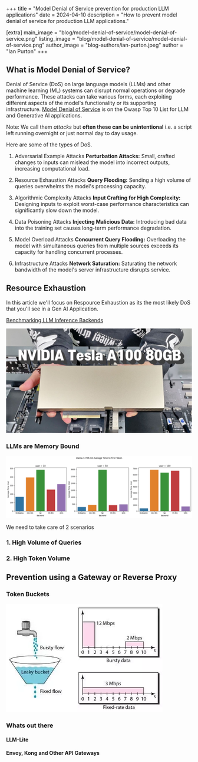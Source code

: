 +++
title = "Model Denial of Service prevention for  production LLM applications"
date = 2024-04-10
description = "How to prevent model denial of service for production LLM applications."

[extra]
main_image = "blog/model-denial-of-service/model-denial-of-service.png"
listing_image = "blog/model-denial-of-service/model-denial-of-service.png"
author_image = "blog-authors/ian-purton.jpeg"
author = "Ian Purton"
+++

## What is Model Denial of Service?

Denial of Service (DoS) on large language models (LLMs) and other machine learning (ML) systems can disrupt normal operations or degrade performance. These attacks can take various forms, each exploiting different aspects of the model's functionality or its supporting infrastructure. [Model Denial of Service](https://genai.owasp.org/llmrisk/llm04-model-denial-of-service/) is on the Owasp Top 10 List for LLM and Generative AI applications.

Note: We call them *attacks* but **often these can be unintentional** i.e. a script left running overnight or just normal day to day usage.

Here are some of the types of DoS. 

1. Adversarial Example Attacks
**Perturbation Attacks:** Small, crafted changes to inputs can mislead the model into incorrect outputs, increasing computational load.

2. Resource Exhaustion Attacks
**Query Flooding:** Sending a high volume of queries overwhelms the model's processing capacity.

3. Algorithmic Complexity Attacks
**Input Crafting for High Complexity:** Designing inputs to exploit worst-case performance characteristics can significantly slow down the model.

4. Data Poisoning Attacks
**Injecting Malicious Data:** Introducing bad data into the training set causes long-term performance degradation.

5. Model Overload Attacks
**Concurrent Query Flooding:** Overloading the model with simultaneous queries from multiple sources exceeds its capacity for handling concurrent processes.

6. Infrastructure Attacks
**Network Saturation:** Saturating the network bandwidth of the model's server infrastructure disrupts service.

## Resource Exhaustion

In this article we'll focus on Respource Exhaustion as its the most likely DoS that you'll see in a Gen AI Application.

[Benchmarking LLM Inference Backends](https://www.bentoml.com/blog/benchmarking-llm-inference-backends)

![alt text](nvidia-a100-80gb.jpg "Data Residency")

### LLMs are Memory Bound

![alt text](llama3_70b_performance.png "Data Residency")

We need to take care of 2 scenarios

### 1. High Volume of Queries

### 2. High Token Volume

## Prevention using a Gateway or Reverse Proxy

### Token Buckets

![alt text](token-bucket.webp "Data Residency")

### Whats out there

#### LLM-Lite

#### Envoy, Kong and Other API Gateways